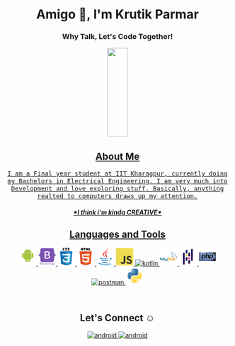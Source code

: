 <h1 align="center">Amigo 👋, I'm Krutik Parmar</h1>
<h3 align="center">Why Talk, Let's Code Together!</h3>

<p align="center"><img src="https://user-images.githubusercontent.com/72077012/198967100-a0f37deb-0388-45fa-8799-151340a83da7.png"  width="30%" height="200px">
</p>
<h2 align="center"><a href="krutikiitkgp.wixsite.com/krutik-parmar "> About Me</h2>
<p align="center"><samp>I am a Final year student at IIT Kharagpur, currently doing my Bachelors in Electrical Engineering.
  I am very much into Development and love exploring stuff. Basically, anything realted to computers draws up my attention.</samp><br></p>
  
 <h5 align="center"><i>*I think i'm kinda CREATIVE*</i></h5>


<h2 align="center">Languages and Tools</h2>
<p align="center"> <a href="https://developer.android.com" target="_blank" rel="noreferrer"> <img src="https://raw.githubusercontent.com/devicons/devicon/master/icons/android/android-original-wordmark.svg" alt="android" width="40" height="40"/> </a> <a href="https://getbootstrap.com" target="_blank" rel="noreferrer"> <img src="https://raw.githubusercontent.com/devicons/devicon/master/icons/bootstrap/bootstrap-plain-wordmark.svg" alt="bootstrap" width="40" height="40"/> </a> <a href="https://www.w3schools.com/css/" target="_blank" rel="noreferrer"> <img src="https://raw.githubusercontent.com/devicons/devicon/master/icons/css3/css3-original-wordmark.svg" alt="css3" width="40" height="40"/> </a> <a href="https://www.w3.org/html/" target="_blank" rel="noreferrer"> <img src="https://raw.githubusercontent.com/devicons/devicon/master/icons/html5/html5-original-wordmark.svg" alt="html5" width="40" height="40"/> </a> <a href="https://www.java.com" target="_blank" rel="noreferrer"> <img src="https://raw.githubusercontent.com/devicons/devicon/master/icons/java/java-original.svg" alt="java" width="40" height="40"/> </a> <a href="https://developer.mozilla.org/en-US/docs/Web/JavaScript" target="_blank" rel="noreferrer"> <img src="https://raw.githubusercontent.com/devicons/devicon/master/icons/javascript/javascript-original.svg" alt="javascript" width="40" height="40"/> </a> <a href="https://kotlinlang.org" target="_blank" rel="noreferrer"> <img src="https://www.vectorlogo.zone/logos/kotlinlang/kotlinlang-icon.svg" alt="kotlin" width="40" height="40"/> </a> <a href="https://www.mysql.com/" target="_blank" rel="noreferrer"> <img src="https://raw.githubusercontent.com/devicons/devicon/master/icons/mysql/mysql-original-wordmark.svg" alt="mysql" width="40" height="40"/> </a> <a href="https://pandas.pydata.org/" target="_blank" rel="noreferrer"> <img src="https://raw.githubusercontent.com/devicons/devicon/2ae2a900d2f041da66e950e4d48052658d850630/icons/pandas/pandas-original.svg" alt="pandas" width="40" height="40"/> </a> <a href="https://www.php.net" target="_blank" rel="noreferrer"> <img src="https://raw.githubusercontent.com/devicons/devicon/master/icons/php/php-original.svg" alt="php" width="40" height="40"/> </a> <a href="https://postman.com" target="_blank" rel="noreferrer"> <img src="https://www.vectorlogo.zone/logos/getpostman/getpostman-icon.svg" alt="postman" width="40" height="40"/> </a> <a href="https://www.python.org" target="_blank" rel="noreferrer"> <img src="https://raw.githubusercontent.com/devicons/devicon/master/icons/python/python-original.svg" alt="python" width="40" height="40"/> </a></p><br>

<h2 align="center">Let's Connect ☺</h2>
<p align="center"> <a href="mailto:krutikparmar106@gmail.com"> <img src="https://github.com/krutik0204/krutik0204/blob/main/mail.png" alt="android" width="125" height="90"/> </a><a href="https://www.linkedin.com/in/krutik-parmar-9936a71b1/" rel="noreferrer"> <img src="https://github.com/krutik0204/krutik0204/blob/main/in.png.png" alt="android" width="115" height="70"/> </a></p>
